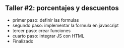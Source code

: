 ## Taller #2: porcentajes y descuentos

- primer paso: definir las formulas
- segundo paso: implementar la formula en javascript
- tercer paso: crear funciones
- cuarto paso: integrar JS con HTML
- Finalizado